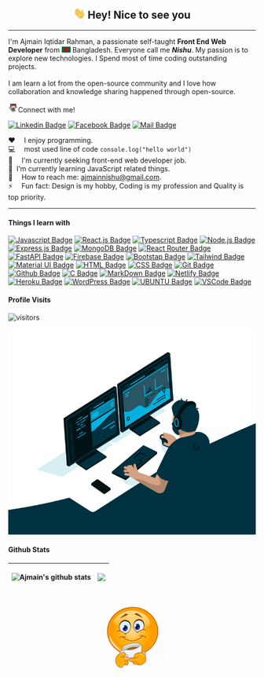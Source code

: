 <h2 align="center"><img src="assets/hi.gif" width="24px" alt="hi"> Hey! Nice to see you</h2><hr/>

<p>I'm Ajmain Iqtidar Rahman, a passionate self-taught <b>Front End Web Developer</b> from <img src="assets/bangladesh.png" width="18"/> Bangladesh. Everyone call me <b><i>Nishu</i></b>. My passion is to explore new technologies. I Spend most of time coding outstanding projects.</br></br>I am learn a lot from the open-source community and I love how collaboration and knowledge sharing happened through open-source.</p>



<img src="assets/jumping.gif" width="20px" alt="hi">Connect with me!

[![Linkedin Badge](https://img.shields.io/badge/LinkedIn-0077B5?style=for-the-badge&logo=linkedin&logoColor=white)](https://www.linkedin.com/in/ajmainnishu/) [![Facebook Badge](https://img.shields.io/badge/Facebook-1877F2?style=for-the-badge&logo=facebook&logoColor=white)](https://www.facebook.com/ajmain.nishu7/) [![Mail Badge](https://img.shields.io/badge/Gmail-D14836?style=for-the-badge&logo=gmail&logoColor=white)](mailto:ajmainnishu@gmail.com)


:hearts: &emsp;I enjoy programming.<br/>
:computer: &emsp;most used line of code `console.log("hello world")`<br/>
💼 &emsp;I'm currently seeking front-end web developer job.<br/>
🌱 &nbsp;I’m currently learning JavaScript related things.<br/>
:e-mail: &emsp;How to reach me: ajmainnishu@gmail.com.<br/>
⚡ &emsp;Fun fact: Design is my hobby, Coding is my profession and Quality is top priority.

------------


#### Things I learn with
[![Javascript Badge](https://img.shields.io/badge/-Javascript-F0DB4F?style=for-the-badge&labelColor=black&logo=javascript&logoColor=F0DB4F)](#) [![React.js Badge](https://img.shields.io/badge/-React.JS-61DBFB?style=for-the-badge&labelColor=black&logo=react&logoColor=61DBFB)](#) [![Typescript Badge](https://img.shields.io/badge/-Typescript-007acc?style=for-the-badge&labelColor=black&logo=typescript&logoColor=007acc)](#) [![Node.js Badge](https://img.shields.io/badge/-Node.js-3C873A?style=for-the-badge&labelColor=black&logo=node.js&logoColor=3C873A)](#) [![Express.js Badge](https://img.shields.io/badge/Express.js-000000?style=for-the-badge&logo=express&logoColor=white)](#) [![MongoDB Badge](https://img.shields.io/badge/MongoDB-4EA94B?style=for-the-badge&logo=mongodb&logoColor=white)](#) [![React Router Badge](https://img.shields.io/badge/React_Router-CA4245?style=for-the-badge&logo=react-router&logoColor=white)](#) [![FastAPI Badge](https://img.shields.io/badge/Rest_API-005571?style=for-the-badge&logo=restfulapi)](#) [![Firebase Badge](https://img.shields.io/badge/firebase-%23039BE5.svg?style=for-the-badge&logo=firebase)](#) [![Bootstap Badge](https://img.shields.io/badge/bootstrap-%23563D7C.svg?style=for-the-badge&logo=bootstrap&logoColor=white)](#) [![Tailwind Badge](https://img.shields.io/badge/Tailwind%20CSS-092749?style=for-the-badge&logo=tailwindcss&logoColor=06B6D4&labelColor=000000)](#) [![Material UI Badge](https://img.shields.io/badge/MUI-%230081CB.svg?style=for-the-badge&logo=material-ui&logoColor=white)](#) [![HTML Badge](https://img.shields.io/badge/HTML5-E34F26?style=for-the-badge&logo=html5&logoColor=white)](#) [![CSS Badge](https://img.shields.io/badge/CSS3-1572B6?style=for-the-badge&logo=css3&logoColor=white)](#) [![Git Badge](https://img.shields.io/badge/Git-F05032?style=for-the-badge&logo=git&logoColor=white)](#) [![Github Badge](https://img.shields.io/badge/GitHub-100000?style=for-the-badge&logo=github&logoColor=white)](#) [![C Badge](https://img.shields.io/badge/C-00599C?style=for-the-badge&logo=c&logoColor=white)](#) [![MarkDown Badge](https://img.shields.io/badge/Markdown-000000?style=for-the-badge&logo=markdown&logoColor=white)](#) [![Netlify Badge](https://img.shields.io/badge/Netlify-00C7B7?style=for-the-badge&logo=netlify&logoColor=white)](#) [![Heroku Badge](https://img.shields.io/badge/Heroku-430098?style=for-the-badge&logo=heroku&logoColor=white)](#) [![WordPress Badge](https://img.shields.io/badge/WordPress-%23117AC9.svg?style=for-the-badge&logo=WordPress&logoColor=white)](#) [![UBUNTU Badge](https://img.shields.io/badge/Ubuntu-E95420?style=for-the-badge&logo=ubuntu&logoColor=white)](#) [![VSCode Badge](https://img.shields.io/badge/Visual_Studio-5C2D91?style=for-the-badge&logo=visual%20studio&logoColor=white)](#)



#### Profile Visits

![visitors](https://gpvc.arturio.dev/ajmain-nishu)


<p align="center" ><img alt="GIF" src="assets/code.gif?raw=true" width="600" height="420" /></p>

#### Github Stats



<!-- ![Ajmain's github stats](https://github-readme-stats.vercel.app/api?username=ajmain-nishu&count_private=true&theme=tokyonight&hide=)

![Top Langs](https://github-readme-stats.vercel.app/api/top-langs/?username=ajmain-nishu&count_private=true&theme=tokyonight&hide=&layout=compact) -->







<!-- | <a href="https://github.com/ajmain-nishu/github-readme-stats"><img align="center" src="https://github-readme-stats.vercel.app/api?username=anuraghazra&show_icons=true&include_all_commits=true&theme=buefy&hide_border=true" alt="Anurag's github stats" /></a> | <a href="https://github.com/anuraghazra/github-readme-stats"><img align="center" src="https://github-readme-stats.vercel.app/api/top-langs/?username=anuraghazra&layout=compact&theme=buefy&hide_border=true" /></a> |
| ------------- | ------------- | -->




| <p><img align="center" src="https://github-readme-stats.vercel.app/api?username=ajmain-nishu&show_icons=true&include_all_commits=true&theme=buefy&hide_border=true" alt="Ajmain's github stats" /></p> | <p><img align="center" src="https://github-readme-stats.vercel.app/api/top-langs/?username=ajmain-nishu&layout=compact&theme=buefy&hide_border=true" /></p> |
| ------------- | ------------- |





<!-- | <a href="#"><img align="center" src="https://github-readme-stats.vercel.app/api?username=ajmain-nishu&count_private=true&show_icons=true&include_all_commits=true&theme=radical&hide=&bg_color=radical" alt="Anurag's github stats" /></a> | <a href="#"><img align="center" src="https://github-readme-stats.vercel.app/api/top-langs/?username=ajmain-nishu&count_private=true&theme=buefy&hide=&layout=compact&hide_border=true" /></a> |
| ------------- | ------------- | -->



<!-- | <p><img align="center" src="https://github-readme-stats.vercel.app/api?username=ajmain-nishu&count_private=true&show_icons=true&include_all_commits=true&theme=buefy&hide=&border_color=#1C6DD0&bg_color=" alt="Anurag's github stats" /></p> | <p><img align="center" src="https://github-readme-stats.vercel.app/api/top-langs/?username=ajmain-nishu&count_private=true&theme=buefy&hide=&layout=compact&border_color=#1C6DD0" /></p> |
| ------------- | ------------- | -->






<!-- <p align="center"><img src="assets/teeter.gif"></p> -->
<p align="center"><img src="assets/coffee-smile.gif" width="150px" alt="hi"></p>